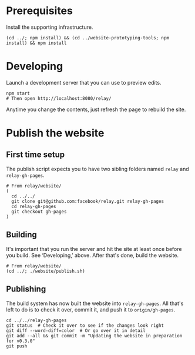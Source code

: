 # Prerequisites

Install the supporting infrastructure.

```
(cd ../; npm install) && (cd ../website-prototyping-tools; npm install) && npm install
```

# Developing

Launch a development server that you can use to preview edits.

```
npm start
# Then open http://localhost:8080/relay/
```

Anytime you change the contents, just refresh the page to rebuild the site.

# Publish the website

## First time setup

The publish script expects you to have two sibling folders named `relay` and `relay-gh-pages`.

```
# From relay/website/
(
  cd ../../
  git clone git@github.com:facebook/relay.git relay-gh-pages
  cd relay-gh-pages
  git checkout gh-pages
)
```

## Building

It's important that you run the server and hit the site at least once before you build. See ‘Developing,’ above. After that's done, build the website.

```
# From relay/website/
(cd ../; ./website/publish.sh)
```

## Publishing

The build system has now built the website into `relay-gh-pages`. All that's left to do is to check it over, commit it, and push it to `origin/gh-pages`.

```
cd ../../relay-gh-pages
git status  # Check it over to see if the changes look right
git diff --word-diff=color  # Or go over it in detail
git add --all && git commit -m "Updating the website in preparation for v0.3.0"
git push
```

